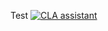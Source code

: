 Test
<a href="https://cla-assistant.io/DGuang21/ctpmini_trader"><img src="https://cla-assistant.io/readme/badge/DGuang21/ctpmini_trader" alt="CLA assistant" /></a>
